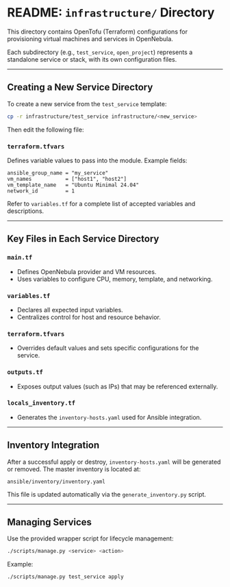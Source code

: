 # README: `infrastructure/` Directory

This directory contains OpenTofu (Terraform) configurations for provisioning virtual machines and services in OpenNebula.

Each subdirectory (e.g., `test_service`, `open_project`) represents a standalone service or stack, with its own configuration files.

---

## Creating a New Service Directory

To create a new service from the `test_service` template:

```bash
cp -r infrastructure/test_service infrastructure/<new_service>
```

Then edit the following file:

### `terraform.tfvars`
Defines variable values to pass into the module. Example fields:
```hcl
ansible_group_name = "my_service"
vm_names           = ["host1", "host2"]
vm_template_name   = "Ubuntu Minimal 24.04"
network_id         = 1
```

Refer to `variables.tf` for a complete list of accepted variables and descriptions.

---

## Key Files in Each Service Directory

### `main.tf`
- Defines OpenNebula provider and VM resources.
- Uses variables to configure CPU, memory, template, and networking.

### `variables.tf`
- Declares all expected input variables.
- Centralizes control for host and resource behavior.

### `terraform.tfvars`
- Overrides default values and sets specific configurations for the service.

### `outputs.tf`
- Exposes output values (such as IPs) that may be referenced externally.

### `locals_inventory.tf`
- Generates the `inventory-hosts.yaml` used for Ansible integration.

---

## Inventory Integration

After a successful apply or destroy, `inventory-hosts.yaml` will be generated or removed. The master inventory is located at:
```
ansible/inventory/inventory.yaml
```
This file is updated automatically via the `generate_inventory.py` script.

---

## Managing Services
Use the provided wrapper script for lifecycle management:
```bash
./scripts/manage.py <service> <action>
```
Example:
```bash
./scripts/manage.py test_service apply
```


